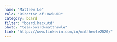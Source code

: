 ```yaml
---
name: "Matthew Le"
role: "Director of HackUTD"
category: board
filter: "board,hackutd"
photo: "team-board-matthewle"
link: "https://www.linkedin.com/in/matthewle2020/"
---
```

